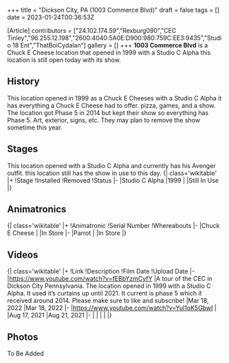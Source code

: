 +++
title = "Dickson City, PA (1003 Commerce Blvd)"
draft = false
tags = []
date = 2023-01-24T00:36:53Z

[Article]
contributors = ["24.102.174.59","Rexburg090","CEC Tinley","96.255.12.198","2600:4040:5A0E:D900:980:759C:EE3:9435","Studio 18 Ent","ThatBoiCydalan"]
gallery = []
+++
**1003 Commerce Blvd** is a Chuck E Cheese location that opened in 1999 with a Studio C Alpha this location is still open today with its show.

## History ##
This location opened in 1999 as a Chuck E Cheeses with a Studio C Alpha it has everything a Chuck E Cheese had to offer. pizza, games, and a show. The location got Phase 5 in 2014 but kept their show so everything has Phase 5. Art, exterior, signs, etc. They may plan to remove the show sometime this year.

## Stages ##
This location opened with a Studio C Alpha and currently has his Avenger outfit. this location still has the show in use to this day.
{| class='wikitable'
|+
!Stage
!Installed
!Removed
!Status
|-
|Studio C Alpha
|1999
|
|Still In Use
|}

## Animatronics ##
{| class='wikitable'
|+
!Animatronic
!Serial Number
!Whereabouts
|-
|Chuck E Cheese
|
|In Store
|-
|Parrot
|
|In Store
|}

## Videos ##
{| class='wikitable'
|+
!Link
!Description
!Film Date
!Upload Date
|-
|https://www.youtube.com/watch?v=fEBbYzmCyfY
|A tour of the CEC in Dickson City Pennsylvania. The location opened in 1999 with a Studio C Alpha. It used it’s curtains up until 2021. It current is phase 5 which it received around 2014.  Please make sure to like and subscribe!
|Mar 18, 2022
|Mar 18, 2022
|-
|https://www.youtube.com/watch?v=Yul1oK5GbwI
|
|Aug 17, 2021
|Aug 21, 2021
|-
|
|
|
|
|}

## Photos ##
To Be Added
